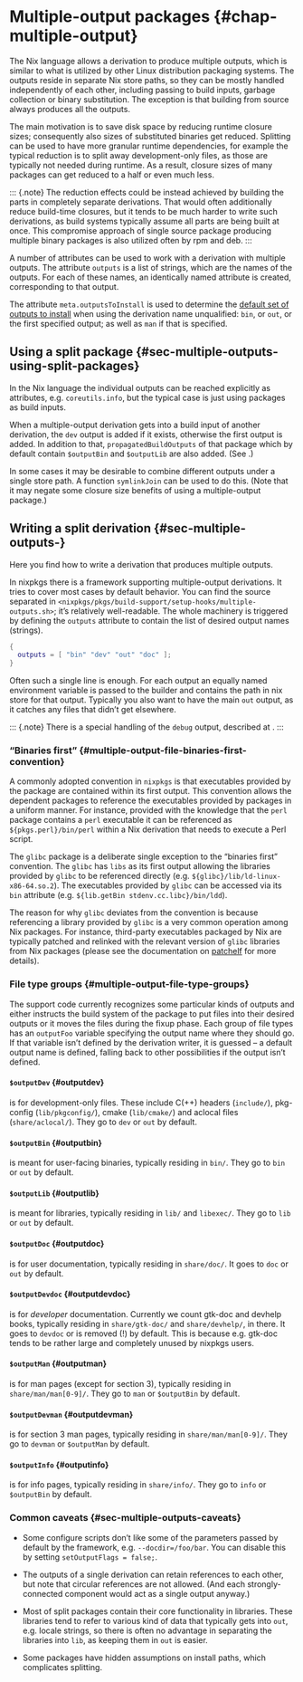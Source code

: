 # Multiple-output packages {#chap-multiple-output}

The Nix language allows a derivation to produce multiple outputs, which is similar to what is utilized by other Linux distribution packaging systems. The outputs reside in separate Nix store paths, so they can be mostly handled independently of each other, including passing to build inputs, garbage collection or binary substitution. The exception is that building from source always produces all the outputs.

The main motivation is to save disk space by reducing runtime closure sizes; consequently also sizes of substituted binaries get reduced. Splitting can be used to have more granular runtime dependencies, for example the typical reduction is to split away development-only files, as those are typically not needed during runtime. As a result, closure sizes of many packages can get reduced to a half or even much less.

::: {.note}
The reduction effects could be instead achieved by building the parts in completely separate derivations. That would often additionally reduce build-time closures, but it tends to be much harder to write such derivations, as build systems typically assume all parts are being built at once. This compromise approach of single source package producing multiple binary packages is also utilized often by rpm and deb.
:::

A number of attributes can be used to work with a derivation with multiple outputs.
The attribute `outputs` is a list of strings, which are the names of the outputs.
For each of these names, an identically named attribute is created, corresponding to that output.

The attribute `meta.outputsToInstall` is used to determine the [default set of outputs to install](https://github.com/NixOS/nixpkgs/blob/08c3198f1c6fd89a09f8f0ea09b425028a34de3e/pkgs/stdenv/generic/check-meta.nix#L411-L426) when using the derivation name unqualified:
`bin`, or `out`, or the first specified output; as well as `man` if that is specified.

## Using a split package {#sec-multiple-outputs-using-split-packages}

In the Nix language the individual outputs can be reached explicitly as attributes, e.g. `coreutils.info`, but the typical case is just using packages as build inputs.

When a multiple-output derivation gets into a build input of another derivation, the `dev` output is added if it exists, otherwise the first output is added. In addition to that, `propagatedBuildOutputs` of that package which by default contain `$outputBin` and `$outputLib` are also added. (See [](#multiple-output-file-type-groups).)

In some cases it may be desirable to combine different outputs under a single store path. A function `symlinkJoin` can be used to do this. (Note that it may negate some closure size benefits of using a multiple-output package.)

## Writing a split derivation {#sec-multiple-outputs-}

Here you find how to write a derivation that produces multiple outputs.

In nixpkgs there is a framework supporting multiple-output derivations. It tries to cover most cases by default behavior. You can find the source separated in `<nixpkgs/pkgs/build-support/setup-hooks/multiple-outputs.sh>`; it’s relatively well-readable. The whole machinery is triggered by defining the `outputs` attribute to contain the list of desired output names (strings).

```nix
{
  outputs = [ "bin" "dev" "out" "doc" ];
}
```

Often such a single line is enough. For each output an equally named environment variable is passed to the builder and contains the path in nix store for that output. Typically you also want to have the main `out` output, as it catches any files that didn’t get elsewhere.

::: {.note}
There is a special handling of the `debug` output, described at [](#stdenv-separateDebugInfo).
:::

### “Binaries first” {#multiple-output-file-binaries-first-convention}

A commonly adopted convention in `nixpkgs` is that executables provided by the package are contained within its first output. This convention allows the dependent packages to reference the executables provided by packages in a uniform manner. For instance, provided with the knowledge that the `perl` package contains a `perl` executable it can be referenced as `${pkgs.perl}/bin/perl` within a Nix derivation that needs to execute a Perl script.

The `glibc` package is a deliberate single exception to the “binaries first” convention. The `glibc` has `libs` as its first output allowing the libraries provided by `glibc` to be referenced directly (e.g. `${glibc}/lib/ld-linux-x86-64.so.2`). The executables provided by `glibc` can be accessed via its `bin` attribute (e.g. `${lib.getBin stdenv.cc.libc}/bin/ldd`).

The reason for why `glibc` deviates from the convention is because referencing a library provided by `glibc` is a very common operation among Nix packages. For instance, third-party executables packaged by Nix are typically patched and relinked with the relevant version of `glibc` libraries from Nix packages (please see the documentation on [patchelf](https://github.com/NixOS/patchelf) for more details).

### File type groups {#multiple-output-file-type-groups}

The support code currently recognizes some particular kinds of outputs and either instructs the build system of the package to put files into their desired outputs or it moves the files during the fixup phase. Each group of file types has an `outputFoo` variable specifying the output name where they should go. If that variable isn’t defined by the derivation writer, it is guessed – a default output name is defined, falling back to other possibilities if the output isn’t defined.

#### `$outputDev` {#outputdev}

is for development-only files. These include C(++) headers (`include/`), pkg-config (`lib/pkgconfig/`), cmake (`lib/cmake/`) and aclocal files (`share/aclocal/`). They go to `dev` or `out` by default.

#### `$outputBin` {#outputbin}

is meant for user-facing binaries, typically residing in `bin/`. They go to `bin` or `out` by default.

#### `$outputLib` {#outputlib}

is meant for libraries, typically residing in `lib/` and `libexec/`. They go to `lib` or `out` by default.

#### `$outputDoc` {#outputdoc}

is for user documentation, typically residing in `share/doc/`. It goes to `doc` or `out` by default.

#### `$outputDevdoc` {#outputdevdoc}

is for _developer_ documentation. Currently we count gtk-doc and devhelp books, typically residing in `share/gtk-doc/` and `share/devhelp/`, in there. It goes to `devdoc` or is removed (!) by default. This is because e.g. gtk-doc tends to be rather large and completely unused by nixpkgs users.

#### `$outputMan` {#outputman}

is for man pages (except for section 3), typically residing in `share/man/man[0-9]/`. They go to `man` or `$outputBin` by default.

#### `$outputDevman` {#outputdevman}

is for section 3 man pages, typically residing in `share/man/man[0-9]/`. They go to `devman` or `$outputMan` by default.

#### `$outputInfo` {#outputinfo}

is for info pages, typically residing in `share/info/`. They go to `info` or `$outputBin` by default.

### Common caveats {#sec-multiple-outputs-caveats}

- Some configure scripts don’t like some of the parameters passed by default by the framework, e.g. `--docdir=/foo/bar`. You can disable this by setting `setOutputFlags = false;`.

- The outputs of a single derivation can retain references to each other, but note that circular references are not allowed. (And each strongly-connected component would act as a single output anyway.)

- Most of split packages contain their core functionality in libraries. These libraries tend to refer to various kind of data that typically gets into `out`, e.g. locale strings, so there is often no advantage in separating the libraries into `lib`, as keeping them in `out` is easier.

- Some packages have hidden assumptions on install paths, which complicates splitting.

